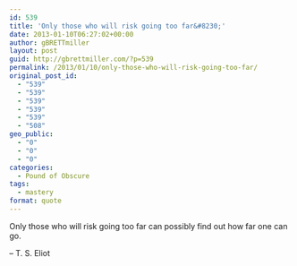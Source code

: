 ```yaml
---
id: 539
title: 'Only those who will risk going too far&#8230;'
date: 2013-01-10T06:27:02+00:00
author: gBRETTmiller
layout: post
guid: http://gbrettmiller.com/?p=539
permalink: /2013/01/10/only-those-who-will-risk-going-too-far/
original_post_id:
  - "539"
  - "539"
  - "539"
  - "539"
  - "539"
  - "508"
geo_public:
  - "0"
  - "0"
  - "0"
categories:
  - Pound of Obscure
tags:
  - mastery
format: quote
---
```

Only those who will risk going too far can possibly find out how far one can go.

&#8211; T. S. Eliot